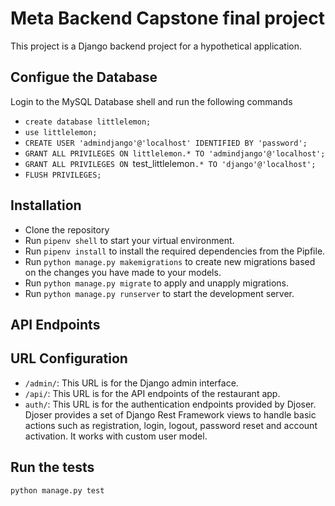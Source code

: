 # Meta Backend Capstone final project

This project is a Django backend project for a hypothetical application.


## Configue the Database

Login to the MySQL Database shell and run the following commands

- `create database littlelemon;`
- `use littlelemon;`
- `CREATE USER 'admindjango'@'localhost' IDENTIFIED BY 'password';`
- `GRANT ALL PRIVILEGES ON littlelemon.* TO 'admindjango'@'localhost';`
- `GRANT ALL PRIVILEGES ON `test_littlelemon`.* TO 'django'@'localhost';`
- `FLUSH PRIVILEGES;`

## Installation

- Clone the repository
- Run `pipenv shell` to start your virtual environment.
- Run `pipenv install` to install the required dependencies from the Pipfile.
- Run `python manage.py makemigrations` to create new migrations based on the changes you have made to your models.
- Run `python manage.py migrate` to apply and unapply migrations.
- Run `python manage.py runserver` to start the development server.


## API Endpoints

## URL Configuration

- `/admin/`: This URL is for the Django admin interface.
- `/api/`: This URL is for the API endpoints of the restaurant app.
- `auth/`: This URL is for the authentication endpoints provided by Djoser. Djoser provides a set of Django Rest Framework views to handle basic actions such as registration, login, logout, password reset and account activation. It works with custom user model.

## Run the tests

`python manage.py test`
